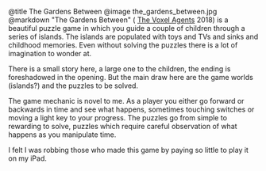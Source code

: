 @title		The Gardens Between
@image		the_gardens_between.jpg
@markdown
"The Gardens Between" (
[The Voxel Agents](https://thegardensbetween.com/)
2018) is a beautiful puzzle game in which you guide a couple of children through a series
of islands. The islands are populated with toys and TVs and sinks and childhood memories.
Even without solving the puzzles there is a lot of imagination to wonder at.

There is a small story here, a large one to the children, the ending is foreshadowed in
the opening. But the main draw here are the game worlds (islands?) and the puzzles
to be solved.

The game mechanic is novel to me. As a player you either go forward or backwards in
time and see what happens, sometimes touching switches or moving a light key to your
progress. The puzzles go from simple to rewarding to solve, puzzles which require
careful observation of what happens as you manipulate time.

I felt I was robbing those who made this game by paying so little to play it
on my iPad.
